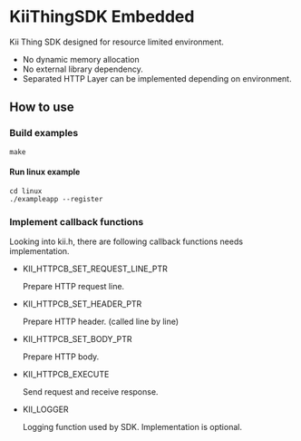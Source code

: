 # KiiThingSDK Embedded

Kii Thing SDK designed for resource limited environment.
 - No dynamic memory allocation
 - No external library dependency.
 - Separated HTTP Layer can be implemented depending on environment.

## How to use

### Build examples
```shell
make
```
#### Run linux example
```shell
cd linux
./exampleapp --register
```

### Implement callback functions
Looking into kii.h, there are following callback functions needs implementation.

 - KII\_HTTPCB\_SET\_REQUEST\_LINE\_PTR

   Prepare HTTP request line.
 - KII\_HTTPCB\_SET\_HEADER\_PTR

   Prepare HTTP header. (called line by line)
 - KII\_HTTPCB\_SET\_BODY\_PTR

   Prepare HTTP body.
 - KII\_HTTPCB\_EXECUTE

   Send request and receive response.
 - KII\_LOGGER

   Logging function used by SDK. Implementation is optional.

